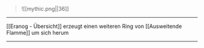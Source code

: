 
> ![[mythic.png||36]]

***
[[Eranog - Übersicht]] erzeugt einen weiteren Ring von [[Ausweitende Flamme]] um sich herum



***